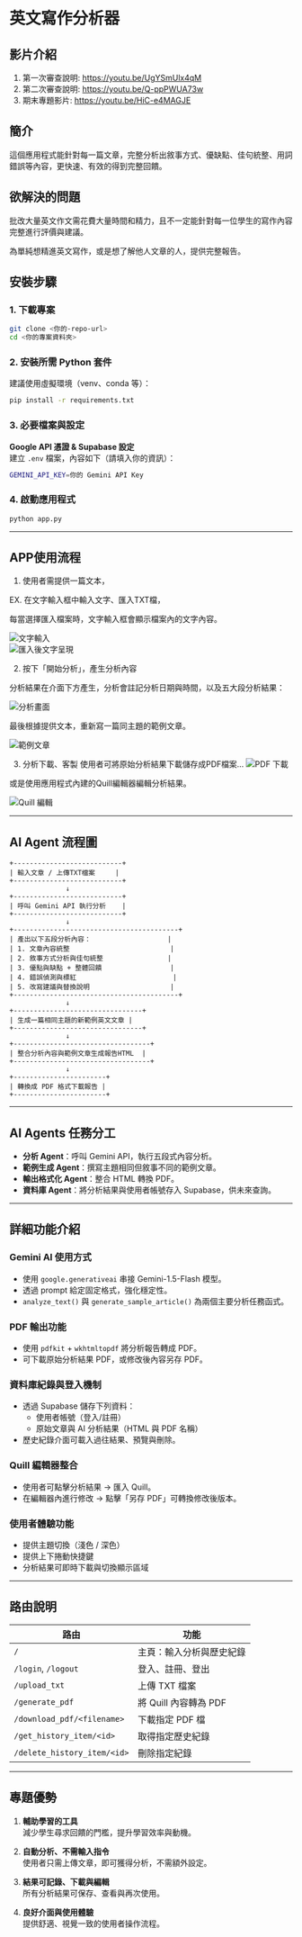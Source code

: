 # 英文寫作分析器

## 影片介紹
1. 第一次審查說明: https://youtu.be/UgYSmUlx4qM  
2. 第二次審查說明: https://youtu.be/Q-ppPWUA73w  
3. 期末專題影片: https://youtu.be/HiC-e4MAGJE  

## 簡介
這個應用程式能針對每一篇文章，完整分析出敘事方式、優缺點、佳句統整、用詞錯誤等內容，更快速、有效的得到完整回饋。

## 欲解決的問題
批改大量英文作文需花費大量時間和精力，且不一定能針對每一位學生的寫作內容完整進行評價與建議。

為單純想精進英文寫作，或是想了解他人文章的人，提供完整報告。

## 安裝步驟

### 1. 下載專案
```bash
git clone <你的-repo-url>
cd <你的專案資料夾>
```

### 2. 安裝所需 Python 套件
建議使用虛擬環境（venv、conda 等）：
```bash
pip install -r requirements.txt
```

### 3. 必要檔案與設定

**Google API 憑證 & Supabase 設定**  
建立 `.env` 檔案，內容如下（請填入你的資訊）：
```bash
GEMINI_API_KEY=你的 Gemini API Key
```

### 4. 啟動應用程式
```bash
python app.py
```

---

## APP使用流程

1. 使用者需提供一篇文本，

EX. 在文字輸入框中輸入文字、匯入TXT檔，

每當選擇匯入檔案時，文字輸入框會顯示檔案內的文字內容。

![文字輸入](https://github.com/user-attachments/assets/19155d1e-86dd-4f1c-8736-e3ef16cbf7e6)  
![匯入後文字呈現](https://github.com/user-attachments/assets/448e2e9d-8c0e-4d4c-9d5d-f4bcc09e0cdd)

2. 按下「開始分析」，產生分析內容
 
分析結果在介面下方產生，分析會註記分析日期與時間，以及五大段分析結果：

![分析畫面](https://github.com/user-attachments/assets/c02f706f-1328-447c-b9e3-89746f24cf9a)

最後根據提供文本，重新寫一篇同主題的範例文章。

![範例文章](https://github.com/user-attachments/assets/9afa4cf6-51fd-4dc9-8d27-55562fa1e253)

3. 分析下載、客製
使用者可將原始分析結果下載儲存成PDF檔案...
![PDF 下載](https://github.com/user-attachments/assets/397a986a-6d66-4d96-98e0-34f1c0f9ade8)  

或是使用應用程式內建的Quill編輯器編輯分析結果。

![Quill 編輯](https://github.com/user-attachments/assets/ba01a711-2b01-4bd0-91d4-455d28dae0ef)

---

## AI Agent 流程圖
```
+---------------------------+
| 輸入文章 / 上傳TXT檔案     |
+---------------------------+
              ↓
+---------------------------+
| 呼叫 Gemini API 執行分析    |
+---------------------------+
              ↓
+-----------------------------------------+
| 產出以下五段分析內容：                   |
| 1. 文章內容統整                         |
| 2. 敘事方式分析與佳句統整                |
| 3. 優點與缺點 + 整體回饋                 |
| 4. 錯誤偵測與標紅                        |
| 5. 改寫建議與替換說明                    |
+-----------------------------------------+
              ↓
+--------------------------------+
| 生成一篇相同主題的新範例英文文章 |
+--------------------------------+
              ↓
+----------------------------------+
| 整合分析內容與範例文章生成報告HTML  |
+----------------------------------+
              ↓
+-----------------------+
| 轉換成 PDF 格式下載報告 |
+-----------------------+
```
---

## AI Agents 任務分工

- **分析 Agent**：呼叫 Gemini API，執行五段式內容分析。
- **範例生成 Agent**：撰寫主題相同但敘事不同的範例文章。
- **輸出格式化 Agent**：整合 HTML 轉換 PDF。
- **資料庫 Agent**：將分析結果與使用者帳號存入 Supabase，供未來查詢。

---

## 詳細功能介紹

### Gemini AI 使用方式

- 使用 `google.generativeai` 串接 Gemini-1.5-Flash 模型。
- 透過 prompt 給定固定格式，強化穩定性。
- `analyze_text()` 與 `generate_sample_article()` 為兩個主要分析任務函式。

### PDF 輸出功能

- 使用 `pdfkit` + `wkhtmltopdf` 將分析報告轉成 PDF。
- 可下載原始分析結果 PDF，或修改後內容另存 PDF。

### 資料庫紀錄與登入機制

- 透過 Supabase 儲存下列資料：
  - 使用者帳號（登入/註冊）
  - 原始文章與 AI 分析結果（HTML 與 PDF 名稱）
- 歷史紀錄介面可載入過往結果、預覽與刪除。

### Quill 編輯器整合

- 使用者可點擊分析結果 → 匯入 Quill。
- 在編輯器內進行修改 → 點擊「另存 PDF」可轉換修改後版本。

### 使用者體驗功能

- 提供主題切換（淺色 / 深色）
- 提供上下捲動快捷鍵
- 分析結果可即時下載與切換顯示區域

---

## 路由說明

| 路由 | 功能 |
|------|------|
| `/` | 主頁：輸入分析與歷史紀錄 |
| `/login`, `/logout` | 登入、註冊、登出 |
| `/upload_txt` | 上傳 TXT 檔案 |
| `/generate_pdf` | 將 Quill 內容轉為 PDF |
| `/download_pdf/<filename>` | 下載指定 PDF 檔 |
| `/get_history_item/<id>` | 取得指定歷史紀錄 |
| `/delete_history_item/<id>` | 刪除指定紀錄 |

---

## 專題優勢

1. **輔助學習的工具**  
   減少學生尋求回饋的門檻，提升學習效率與動機。

2. **自動分析、不需輸入指令**  
   使用者只需上傳文章，即可獲得分析，不需額外設定。

3. **結果可記錄、下載與編輯**  
   所有分析結果可保存、查看與再次使用。

4. **良好介面與使用體驗**  
   提供舒適、視覺一致的使用者操作流程。

